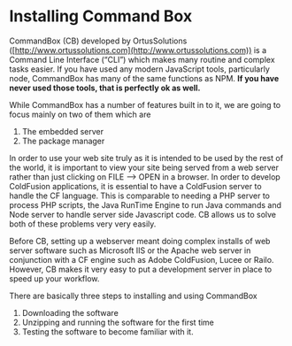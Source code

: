 # Installing Command Box

CommandBox (CB) developed by OrtusSolutions ([http://www.ortussolutions.com](http://www.ortussolutions.com))  is a Command Line Interface (“CLI”) which makes many routine and complex tasks easier. If you have used any modern JavaScript tools, particularly node, CommandBox has many of the same functions as NPM. **If you have never used those tools, that is perfectly ok as well.**

While CommandBox has a number of features built in to it, we are going to focus mainly on two of them which are

1. The embedded server
2. The package manager

In order to use your web site truly as it is intended to be used by the rest of the world, it is important to view your site being served from a web server rather than just clicking on FILE —> OPEN in a browser. In order to develop ColdFusion applications, it is essential to have a ColdFusion server to handle the CF language. This is comparable to needing a PHP server to process PHP scripts, the Java RunTime Engine to run Java commands and Node server to handle server side Javascript code. CB allows us to solve both of these problems very very easily.

Before CB, setting up a webserver meant doing complex installs of web server software such as Microsoft IIS or the Apache web server in conjunction with a CF engine such as Adobe ColdFusion, Lucee or Railo. However, CB makes it very easy to put a development server in place to speed up your workflow.

There are basically three steps to installing and using CommandBox

1. Downloading the software
2. Unzipping and running the software for the first time
3. Testing the software to become familiar with it.
